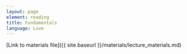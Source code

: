 ```yaml
---
layout: page
element: reading
title: Fundamentals
language: Love
---
```


[Link to materials file]({{ site.baseurl }}/materials/lecture_materials.md)
